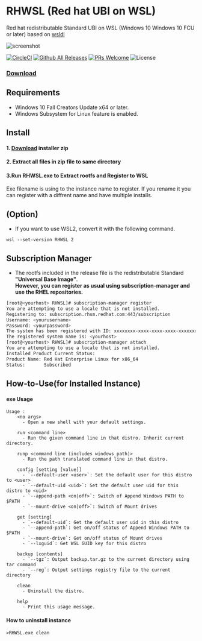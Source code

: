 # RHWSL (Red hat UBI on WSL)
Red hat redistributable Standard UBI on WSL (Windows 10 Windows 10 FCU or later)
based on [wsldl](https://github.com/yuk7/wsldl)

![screenshot](https://raw.githubusercontent.com/yosukes-dev/RHWSL/master/img/screenshot.png)

[![CircleCI](https://circleci.com/gh/yosukes-dev/RHWSL.svg?style=svg)](https://circleci.com/gh/yosukes-dev/RHWSL)
[![Github All Releases](https://img.shields.io/github/downloads/yosukes-dev/RHWSL/total.svg?style=flat-square)](https://github.com/yosukes-dev/RHWSL/releases)
[![PRs Welcome](https://img.shields.io/badge/PRs-welcome-brightgreen.svg?style=flat-square)](http://makeapullrequest.com)
![License](https://img.shields.io/github/license/yosukes-dev/RHWSL.svg?style=flat-square)

### [Download](https://github.com/yosukes-dev/RHWSL/releases)


## Requirements
* Windows 10 Fall Creators Update x64 or later.
* Windows Subsystem for Linux feature is enabled.

## Install
#### 1. [Download](https://github.com/yosukes-dev/RHWSL/releases) installer zip

#### 2. Extract all files in zip file to same directory

#### 3.Run RHWSL.exe to Extract rootfs and Register to WSL
Exe filename is using to the instance name to register.
If you rename it you can register with a diffrent name and have multiple installs.

## (Option)
- If you want to use WSL2, convert it with the following command.
```dos
wsl --set-version RHWSL 2
```

## Subscription Manager
- The rootfs included in the release file is the redistributable Standard __"Universal Base Image"__.  
  __However, you can register as usual using subscription-manager and use the RHEL repositories.__
```sh
[root@<yourhost> RHWSL]# subscription-manager register
You are attempting to use a locale that is not installed.
Registering to: subscription.rhsm.redhat.com:443/subscription
Username: <yourusername>
Password: <yourpassword>
The system has been registered with ID: xxxxxxxx-xxxx-xxxx-xxxx-xxxxxxxxxxxx
The registered system name is: <yourhost>
[root@<yourhost> RHWSL]# subscription-manager attach
You are attempting to use a locale that is not installed.
Installed Product Current Status:
Product Name: Red Hat Enterprise Linux for x86_64
Status:       Subscribed
```

## How-to-Use(for Installed Instance)
#### exe Usage
```dos
Usage :
    <no args>
      - Open a new shell with your default settings.

    run <command line>
      - Run the given command line in that distro. Inherit current directory.

    runp <command line (includes windows path)>
      - Run the path translated command line in that distro.

    config [setting [value]]
      - `--default-user <user>`: Set the default user for this distro to <user>
      - `--default-uid <uid>`: Set the default user uid for this distro to <uid>
      - `--append-path <on|off>`: Switch of Append Windows PATH to $PATH
      - `--mount-drive <on|off>`: Switch of Mount drives

    get [setting]
      - `--default-uid`: Get the default user uid in this distro
      - `--append-path`: Get on/off status of Append Windows PATH to $PATH
      - `--mount-drive`: Get on/off status of Mount drives
      - `--lxguid`: Get WSL GUID key for this distro

    backup [contents]
      - `--tgz`: Output backup.tar.gz to the current directory using tar command
      - `--reg`: Output settings registry file to the current directory

    clean
      - Uninstall the distro.

    help
      - Print this usage message.
```


#### How to uninstall instance
```dos
>RHWSL.exe clean

```
